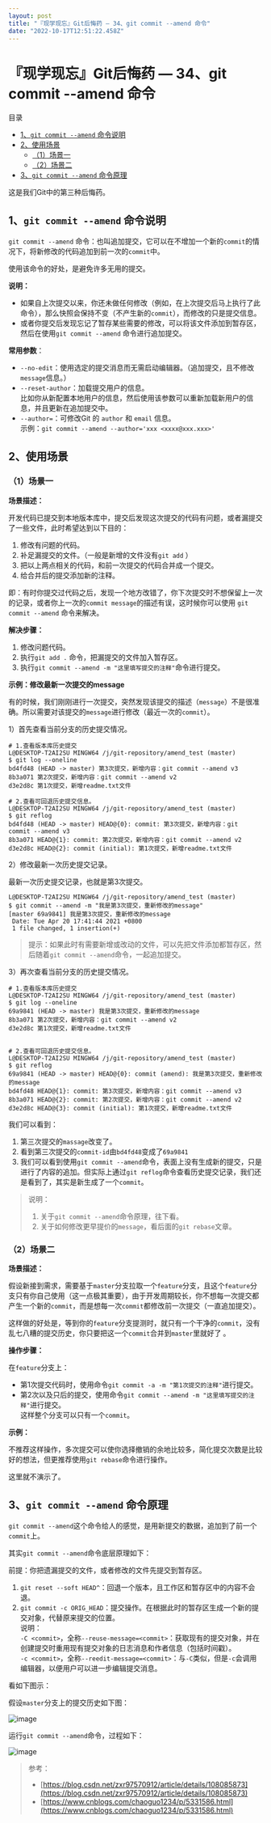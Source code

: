 ```yaml
---
layout: post
title: "『现学现忘』Git后悔药 — 34、git commit --amend 命令"
date: "2022-10-17T12:51:22.458Z"
---
```

『现学现忘』Git后悔药 — 34、git commit --amend 命令
=======================================

目录

*   [1、`git commit --amend` 命令说明](#1git-commit---amend-命令说明)
*   [2、使用场景](#2使用场景)
    *   [（1）场景一](#1场景一)
    *   [（2）场景二](#2场景二)
*   [3、`git commit --amend` 命令原理](#3git-commit---amend-命令原理)

这是我们Git中的第三种后悔药。

1、`git commit --amend` 命令说明
---------------------------

`git commit --amend` 命令：也叫追加提交，它可以在不增加一个新的`commit`的情况下，将新修改的代码追加到前一次的`commit`中。

使用该命令的好处，是避免许多无用的提交。

**说明：**

*   如果自上次提交以来，你还未做任何修改（例如，在上次提交后马上执行了此命令），那么快照会保持不变（不产生新的`commit`），而修改的只是提交信息。
*   或者你提交后发现忘记了暂存某些需要的修改，可以将该文件添加到暂存区，然后在使用`git commit --amend` 命令进行追加提交。

**常用参数**：

*   `--no-edit`：使用选定的提交消息而无需启动编辑器。（追加提交，且不修改`message`信息。）
*   `--reset-author`：加载提交用户的信息。  
    比如你从新配置本地用户的信息，然后使用该参数可以重新加载新用户的信息，并且更新在追加提交中。
*   `--author=`：可修改Git 的 `author` 和 `email` 信息。  
    示例：`git commit --amend --author='xxx <xxxx@xxx.xxx>'`

2、使用场景
------

### （1）场景一

**场景描述：**

开发代码已提交到本地版本库中，提交后发现这次提交的代码有问题，或者漏提交了一些文件，此时希望达到以下目的：

1.  修改有问题的代码。
2.  补足漏提交的文件。（一般是新增的文件没有`git add` ）
3.  把以上两点相关的代码，和前一次提交的代码合并成一个提交。
4.  给合并后的提交添加新的注释。

即：有时你提交过代码之后，发现一个地方改错了，你下次提交时不想保留上一次的记录，或者你上一次的`commit message`的描述有误，这时候你可以使用 `git commit --amend` 命令来解决。

**解决步骤：**

1.  修改问题代码。
2.  执行`git add .` 命令，把漏提交的文件加入暂存区。
3.  执行`git commit --amend -m "这里填写提交的注释"`命令进行提交。

**示例：修改最新一次提交的message**

有的时候，我们刚刚进行一次提交，突然发现该提交的描述（`message`）不是很准确。所以需要对该提交的`message`进行修改（最近一次的`commit`）。

1）首先查看当前分支的历史提交情况。

    # 1.查看版本库历史提交
    L@DESKTOP-T2AI2SU MINGW64 /j/git-repository/amend_test (master)
    $ git log --oneline
    bd4fd48 (HEAD -> master) 第3次提交，新增内容：git commit --amend v3
    8b3a071 第2次提交，新增内容：git commit --amend v2
    d3e2d8c 第1次提交，新增readme.txt文件
    
    # 2.查看可回退历史提交信息。
    L@DESKTOP-T2AI2SU MINGW64 /j/git-repository/amend_test (master)
    $ git reflog
    bd4fd48 (HEAD -> master) HEAD@{0}: commit: 第3次提交，新增内容：git commit --amend v3
    8b3a071 HEAD@{1}: commit: 第2次提交，新增内容：git commit --amend v2
    d3e2d8c HEAD@{2}: commit (initial): 第1次提交，新增readme.txt文件
    

2）修改最新一次历史提交记录。

最新一次历史提交记录，也就是第3次提交。

    L@DESKTOP-T2AI2SU MINGW64 /j/git-repository/amend_test (master)
    $ git commit --amend -m "我是第3次提交，重新修改的message"
    [master 69a9841] 我是第3次提交，重新修改的message
     Date: Tue Apr 20 17:41:44 2021 +0800
     1 file changed, 1 insertion(+)
    

> 提示：如果此时有需要新增或改动的文件，可以先把文件添加都暂存区，然后随着`git commit --amend`命令，一起追加提交。

3）再次查看当前分支的历史提交情况。

    # 1.查看版本库历史提交
    L@DESKTOP-T2AI2SU MINGW64 /j/git-repository/amend_test (master)
    $ git log --oneline
    69a9841 (HEAD -> master) 我是第3次提交，重新修改的message
    8b3a071 第2次提交，新增内容：git commit --amend v2
    d3e2d8c 第1次提交，新增readme.txt文件
    
    
    # 2.查看可回退历史提交信息。
    L@DESKTOP-T2AI2SU MINGW64 /j/git-repository/amend_test (master)
    $ git reflog
    69a9841 (HEAD -> master) HEAD@{0}: commit (amend): 我是第3次提交，重新修改的message
    bd4fd48 HEAD@{1}: commit: 第3次提交，新增内容：git commit --amend v3
    8b3a071 HEAD@{2}: commit: 第2次提交，新增内容：git commit --amend v2
    d3e2d8c HEAD@{3}: commit (initial): 第1次提交，新增readme.txt文件
    

我们可以看到：

1.  第三次提交的`massage`改变了。
2.  看到第三次提交的`commit-id`由`bd4fd48`变成了`69a9841`
3.  我们可以看到使用`git commit --amend`命令，表面上没有生成新的提交，只是进行了内容的追加。但实际上通过`git reflog`命令查看历史提交记录，我们还是看到了，其实是新生成了一个`commit`。

> 说明：
> 
> 1.  关于`git commit --amend`命令原理，往下看。
> 2.  关于如何修改更早提价的`message`，看后面的`git rebase`文章。

### （2）场景二

**场景描述：**

假设新接到需求，需要基于`master`分支拉取一个`feature`分支，且这个`feature`分支只有你自己使用（这一点极其重要），由于开发周期较长，你不想每一次提交都产生一个新的`commit`，而是想每一次`commit`都修改前一次提交（一直追加提交）。

这样做的好处是，等到你的`feature`分支提测时，就只有一个干净的`commit`，没有乱七八糟的提交历史，你只要把这一个`commit`合并到`master`里就好了 。

**操作步骤：**

在`feature`分支上：

*   第1次提交代码时，使用命令`git commit -a -m "第1次提交的注释"`进行提交。
*   第2次以及只后的提交，使用命令`git commit --amend -m "这里填写提交的注释"`进行提交。  
    这样整个分支可以只有一个`commit`。

**示例：**

不推荐这样操作，多次提交可以使你选择撤销的余地比较多，简化提交次数是比较好的想法，但更推荐使用`git rebase`命令进行操作。

这里就不演示了。

3、`git commit --amend` 命令原理
---------------------------

`git commit --amend`这个命令给人的感觉，是用新提交的数据，追加到了前一个`commit`上。

其实`git commit --amend`命令底层原理如下：

前提：你把遗漏提交的文件，或者修改的文件先提交到暂存区。

1.  `git reset --soft HEAD^`：回退一个版本，且工作区和暂存区中的内容不会退。
2.  `git commit -c ORIG_HEAD`：提交操作。在根据此时的暂存区生成一个新的提交对象，代替原来提交的位置。  
    说明：  
    `-C <commit>`，全称`--reuse-message=<commit>`：获取现有的提交对象，并在创建提交时重用现有提交对象的日志消息和作者信息（包括时间戳）。  
    `-c <commit>`，全称`--reedit-message=<commit>`：与`-C`类似，但是`-c`会调用编辑器，以便用户可以进一步编辑提交消息。

看如下图示：

假设`master`分支上的提交历史如下图：

![image](https://img2022.cnblogs.com/blog/909968/202210/909968-20221017110224822-1610694887.png)

运行`git commit --amend`命令，过程如下：

![image](https://img2022.cnblogs.com/blog/909968/202210/909968-20221017110250032-1510551336.png)

> 参考：
> 
> *   [https://blog.csdn.net/zxr97570912/article/details/108085873](https://blog.csdn.net/zxr97570912/article/details/108085873)
> *   [https://www.cnblogs.com/chaoguo1234/p/5331586.html](https://www.cnblogs.com/chaoguo1234/p/5331586.html)